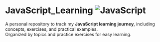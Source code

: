 # JavaScript_Learning ![JavaScript](https://img.icons8.com/?size=50&id=108784&format=png&color=000000)


A personal repository to track my **JavaScript learning journey**, including concepts, exercises, and practical examples.  
Organized by topics and practice exercises for easy learning.
